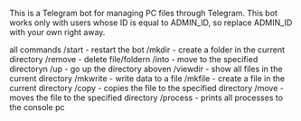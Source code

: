This is a Telegram bot for managing PC files through Telegram. This bot works only with users whose ID is equal to ADMIN_ID, so replace ADMIN_ID with your own right away.

all commands
/start - restart the bot
/mkdir - create a folder in the current directory
/remove - delete file/foldern
/into - move to the specified directoryn 
/up - go up the directory aboven
/viewdir - show all files in the current directory
/mkwrite - write data to a file
/mkfile - create a file in the current directory
/copy - copies the file to the specified directory
/move - moves the file to the specified directory
/process - prints all processes to the console pc
